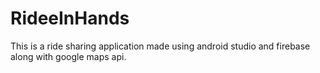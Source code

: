 # RideeInHands
This is a ride sharing application made using android studio and firebase along with google maps api.
